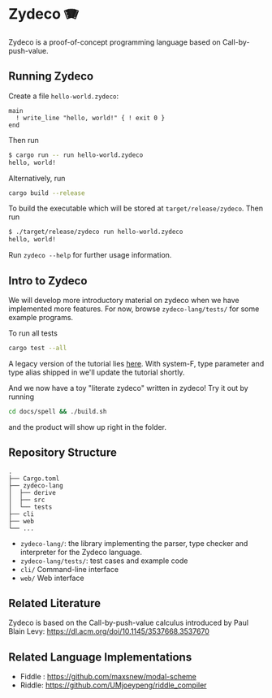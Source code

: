 # Zydeco 🪗

Zydeco is a proof-of-concept programming language based on Call-by-push-value.

## Running Zydeco

Create a file `hello-world.zydeco`:
```plain
main
  ! write_line "hello, world!" { ! exit 0 }
end
```

Then run
```bash
$ cargo run -- run hello-world.zydeco
hello, world!
```

Alternatively, run
```bash
cargo build --release
```
To build the executable which will be stored at `target/release/zydeco`.
Then run 
```bash
$ ./target/release/zydeco run hello-world.zydeco
hello, world!
```

Run `zydeco --help` for further usage information.

## Intro to Zydeco

We will develop more introductory material on zydeco when we have
implemented more features. For now, browse `zydeco-lang/tests/` for
some example programs.

To run all tests
```bash
cargo test --all
```

A legacy version of the tutorial lies [here](docs/tutorial/intro_to_zydeco.md). With system-F, type parameter and type alias shipped in we'll update the tutorial shortly.

And we now have a toy "literate zydeco" written in zydeco! Try it out by running
```bash
cd docs/spell && ./build.sh
```
and the product will show up right in the folder.

## Repository Structure

```plain
.
├── Cargo.toml
├── zydeco-lang
│  ├── derive
│  ├── src
│  └── tests
├── cli
├── web
└── ...
```

- `zydeco-lang/`: the library implementing the parser, type checker and
interpreter for the Zydeco language.
- `zydeco-lang/tests/`: test cases and example code
- `cli/` Command-line interface
- `web/` Web interface

## Related Literature

Zydeco is based on the Call-by-push-value calculus introduced by Paul
Blain Levy: https://dl.acm.org/doi/10.1145/3537668.3537670

## Related Language Implementations

- Fiddle : <https://github.com/maxsnew/modal-scheme>
- Riddle: <https://github.com/UMjoeypeng/riddle_compiler>
